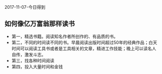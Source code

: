 2017-11-07-今日得到

## 如何像亿万富翁那样读书
- 第一，精选书籍。阅读知名作者所创作的、有品质的书。
- 第二，不同的时间读不同的书。早晨阅读出版时间超过50年的经典作品；白天时间可以阅读工具书或者是工具相关的文章，精进工作技能；晚上可以读名人自传，激发斗志。
- 第三，找各种时间阅读
- 第四，投入大量时间和金钱
